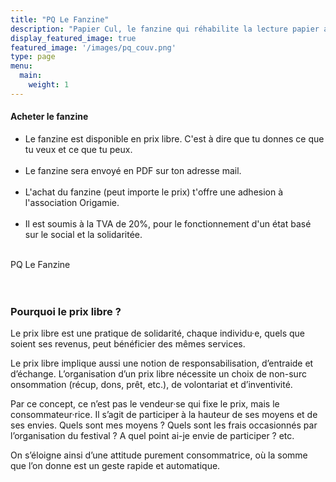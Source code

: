```yaml
---
title: "PQ Le Fanzine"
description: "Papier Cul, le fanzine qui réhabilite la lecture papier aux toilettes."
display_featured_image: true
featured_image: '/images/pq_couv.png'
type: page
menu:
  main:
    weight: 1
---
```

<section class="fanzine-line">
	<div class="fanzine-description">
		<h4>Acheter le fanzine</h4>
		<ul>
			<li>Le fanzine est disponible en prix libre. C'est à dire que tu donnes ce que tu veux et ce que tu peux.</li>
			<br/>
			<li>Le fanzine sera envoyé en PDF sur ton adresse mail.</li>
			<br/>
			<li>L'achat du fanzine (peut importe le prix) t'offre une adhesion à l'association Origamie.</li>
			<br/>
			<li>Il est soumis à la TVA de 20%, pour le fonctionnement d'un état basé sur le social et la solidaritée.</li>
			<br/>
		</ul>
	</div>
	<div class="fanzine-product">
		<div class="payhip-embed-page" data-key="1qcd">PQ Le Fanzine</div>
	</div>
</section>

<br/>
<br/>

<h3>Pourquoi le prix libre ?</h3>

Le prix libre est une prat​iq​ue de solid​ar​ité, chaque individu·e, quels que soient ses reven​us, peut bénéf​ic​ier des mêmes serv​ic​es. 

Le prix libre impliq​ue aussi une notion de resp​ons​ab​il​is​at​ion, d’entraide et d’échange. L’organ​is​at​ion d’un prix libre nécess​ite un choix de non-surc​onsomm​at​ion (récup, dons, prêt, etc.), de volont​ar​iat et d’invent​iv​ité. 

Par ce concept, ce n’est pas le vend​eur·se qui fixe le prix, mais le consommateur·rice. Il s’agit de part​ic​ip​er à la haut​eur de ses moyens et de ses envies. Quels sont mes moyens ? Quels sont les frais occasionnés par l’organisation du festival ? A quel point ai-je envie de participer ? etc. 

On s’éloigne ainsi d’une attit​ude purement consommatrice, où la somme que l’on donne est un geste rapide et automatique.


<script type="text/javascript" src="https://payhip.com/embed-page.js?v=24u68984"></script>


